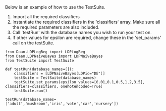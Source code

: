 Below is an example of how to use the TestSuite.

1. Import all the required classifiers
2. Instantiate the required classifiers in the 'classifiers' array. Make sure all the required parameters are also included.
3. Call 'testRun' with the database names you wish to run your test on.
4. If other values for epsilon are required, change these in the 'set_params' call on the testSuite.

```
from Daan.LDPLogReg import LDPLogReg
from Daan.LDPNaiveBayes import LDPNaiveBayes
from TestSuite import TestSuite

def testRun(database_names=[]):
    classifiers = [LDPNaiveBayes(LDPid="DE")]
    testSuite = TestSuite(database_names)
    testSuite.set_params(epsilon_values=[0.01,0.1,0.5,1,2,3,5], classifiers=classifiers, onehotencoded=True)
    testSuite.run()

testRun(database_names=['adult','mushroom','iris','vote','car','nursery'])
```
